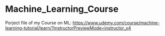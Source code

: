 # Machine_Learning_Course

Porject file of my Course on ML: https://www.udemy.com/course/machine-learning-tutorial/learn/?instructorPreviewMode=instructor_v4

